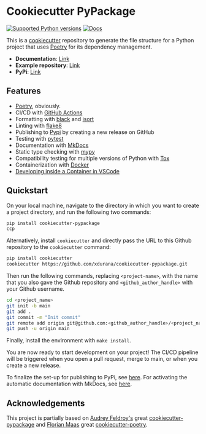 # Cookiecutter PyPackage

[![Supported Python versions](https://img.shields.io/badge/python-3.8%20%7C%203.9%20%7C%203.10-blue)](https://www.python.org/downloads/)
[![Docs](https://img.shields.io/badge/docs-gh--pages-blue)](https://xdurana.github.io/cookiecutter-pypackage/)

This is a [cookiecutter](https://github.com/cookiecutter/cookiecutter)
repository to generate the file structure for a Python project that uses
[Poetry](https://python-poetry.org/) for its dependency management.

- **Documentation**: [Link](https://xdurana.github.io/cookiecutter-pypackage/)
- **Example repository**: [Link](https://github.com/xdurana/cookiecutter-pypackage-example)
- **PyPi**: [Link](https://pypi.org/project/cookiecutter-pypackage/)

## Features

- [Poetry](https://python-poetry.org/), obviously.
- CI/CD with [GitHub Actions](https://github.com/features/actions)
- Formatting with [black](https://pypi.org/project/black/) and [isort](https://pycqa.github.io/isort/index.html)
- Linting with [flake8](https://flake8.pycqa.org/en/latest/)
- Publishing to [Pypi](https://pypi.org) by creating a new release on GitHub
- Testing with [pytest](https://docs.pytest.org/en/7.1.x/)
- Documentation with [MkDocs](https://www.mkdocs.org/)
- Static type checking with [mypy](https://mypy.readthedocs.io/en/stable/)
- Compatibility testing for multiple versions of Python with [Tox](https://tox.wiki/en/latest/)
- Containerization with [Docker](https://www.docker.com/)
- [Developing inside a Container in VSCode](https://code.visualstudio.com/docs/remote/containers)

## Quickstart

On your local machine, navigate to the directory in which you want to
create a project directory, and run the following two commands:

``` bash
pip install cookiecutter-pypackage
ccp
```

Alternatively, install `cookiecutter` and directly pass the URL to this
Github repository to the `cookiecutter` command:

``` bash
pip install cookiecutter
cookiecutter https://github.com/xdurana/cookiecutter-pypackage.git
```

Then run the following commands, replacing `<project-name>`, with the
name that you also gave the Github repository and
`<github_author_handle>` with your Github username.

``` bash
cd <project_name>
git init -b main
git add .
git commit -m "Init commit"
git remote add origin git@github.com:<github_author_handle>/<project_name>.git
git push -u origin main
```

Finally, install the environment with `make install`.

You are now ready to start development on your project! The CI/CD
pipeline will be triggered when you open a pull request, merge to main,
or when you create a new release.

To finalize the set-up for publishing to PyPi, see
[here](https://xdurana.github.io/cookiecutter-pypackage/features/publishing/#set-up-for-pypi).
For activating the automatic documentation with MkDocs, see
[here](https://xdurana.github.io/cookiecutter-pypackage/features/mkdocs/#enabling-the-documentation-on-github).

## Acknowledgements

This project is partially based on [Audrey
Feldroy's](https://github.com/audreyfeldroy) great
[cookiecutter-pypackage](https://github.com/audreyfeldroy/cookiecutter-pypackage) and [
Florian Maas](https://github.com/fpgmaas/) great [cookiecutter-poetry](https://github.com/fpgmaas/cookiecutter-poetry).
